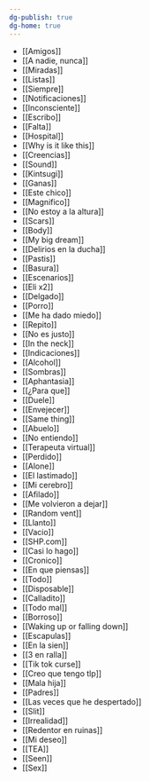 ```yaml
---
dg-publish: true
dg-home: true
---
```

- [[Amigos]]
- [[A nadie, nunca]]
- [[Miradas]]
- [[Listas]]
- [[Siempre]]
- [[Notificaciones]]
- [[Inconsciente]]
- [[Escribo]]
- [[Falta]]
- [[Hospital]]
- [[Why is it like this]]
- [[Creencias]]
- [[Sound]]
- [[Kintsugi]]
- [[Ganas]]
- [[Este chico]]
- [[Magnifico]]
- [[No estoy a la altura]]
- [[Scars]]
- [[Body]]
- [[My big dream]]
- [[Delirios en la ducha]]
- [[Pastis]]
- [[Basura]]
- [[Escenarios]]
- [[Eli x2]]
- [[Delgado]]
- [[Porro]]
- [[Me ha dado miedo]]
- [[Repito]]
- [[No es justo]]
- [[In the neck]]
- [[Indicaciones]]
- [[Alcohol]]
- [[Sombras]]
- [[Aphantasia]]
- [[¿Para que]]
- [[Duele]]
- [[Envejecer]]
- [[Same thing]]
- [[Abuelo]]
- [[No entiendo]]
- [[Terapeuta virtual]]
- [[Perdido]]
- [[Alone]]
- [[El lastimado]]
- [[Mi cerebro]]
- [[Afilado]]
- [[Me volvieron a dejar]]
- [[Random vent]]
- [[Llanto]]
- [[Vacio]]
- [[SHP.com]]
- [[Casi lo hago]]
- [[Cronico]]
- [[En que piensas]]
- [[Todo]]
- [[Disposable]]
- [[Calladito]]
- [[Todo mal]]
- [[Borroso]]
- [[Waking up or falling down]]
- [[Escapulas]]
- [[En la sien]]
- [[3 en ralla]]
- [[Tik tok curse]]
- [[Creo que tengo tlp]]
- [[Mala hija]]
- [[Padres]]
- [[Las veces que he despertado]]
- [[Slit]]
- [[Irrealidad]]
- [[Redentor en ruinas]]
- [[Mi deseo]]
- [[TEA]]
- [[Seen]]
- [[Sex]]
